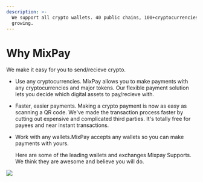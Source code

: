 ```yaml
---
description: >-
  We support all crypto wallets. 40 public chains, 100+cryptocurrencies and
  growing.
---
```


# Why MixPay

We make it easy for you to send/recieve crypto.

* Use any cryptocurrencies. MixPay allows you to make payments with any cryptocurrencies and major tokens. Our flexible payment solution lets you decide which digital assets to pay/recieve with.
* Faster, easier payments. Making a crypto payment is now as easy as scanning a QR code. We've made the transaction process faster by cutting out expensive and complicated third parties. It's totally free for payees and near instant transactions.
*   Work with any wallets.MixPay accepts any wallets so you can make payments with yours.

    Here are some of the leading wallets and exchanges Mixpay Supports. We think they are awesome and believe you will do.          &#x20;

![](https://s2.loli.net/2022/01/13/bIXP3SuBYLCNJDK.jpg)

